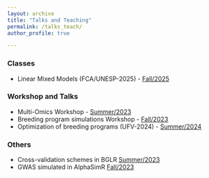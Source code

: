 ```yaml
---
layout: archive
title: "Talks and Teaching"
permalink: /talks_teach/
author_profile: true

---
```



### Classes

- Linear Mixed Models (FCA/UNESP-2025) - [Fall/2025](talks_teach/MM_R_LAMPAF/index.md)

### Workshop and Talks 

- Multi-Omics Workshop - [Summer/2023](talks_teach/Multi_Omics23/index.md)
- Breeding program simulations Workshop - [Fall/2023](talks_teach/AlphasimR/index.md)
- Optimization of breeding programs (UFV-2024) - [Summer/2024](talks_teach/SimulationsUFV_2024/index.md)

### Others

- Cross-validation schemes in BGLR [Summer/2023](talks_teach/CV_BGLR/index.md)
- GWAS simulated in AlphaSimR [Fall/2023](talks_teach/Mol_Markers_2023/index.md)
